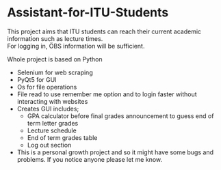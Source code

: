 # Assistant-for-ITU-Students
This project aims that ITU students can reach their current academic information such as lecture times.<br/>
For logging in, ÖBS information will be sufficient.<br/>

Whole project is based on Python
- Selenium for web scraping
- PyQt5 for GUI
- Os for file operations
- File read to use remember me option and to login faster without interacting with websites
- Creates GUI includes;
  - GPA calculator before final grades announcement to guess end of term letter grades
  - Lecture schedule
  - End of term grades table
  - Log out section
- This is a personal growth project and so it might have some bugs and problems. If you notice anyone please let me know.
